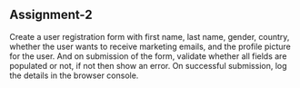 ## Assignment-2

Create a user registration form with first name, last name, gender, country, whether the user wants to receive marketing emails, and the profile picture for the user. And on submission of the form, validate whether all fields are
populated or not, if not then show an error. On successful submission, log the details in the browser console.
